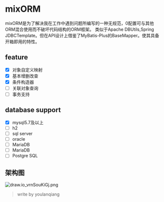 # mixORM
mixORM是为了解决我在工作中遇到问题所编写的一种无规范，0配置可与其他ORM混合使用而不破坏代码结构的ORM框架。
类似于Apache DBUtils,Spring JDBCTemplate。但在API设计上借鉴了MyBatis-Plus的BaseMapper。使其具备开箱即用的特性。

## feature
* [x] 对象自定义映射
* [x] 基本增删改查
* [x] 条件构造器
* [ ] 关联对象查询
* [ ] 事务支持

## database support
* [x] mysql5.7及以上
* [ ] h2
* [ ] sql server
* [ ] oracle
* [ ] MariaDB
* [ ] MariaDB
* [ ] Postgre SQL

## 架构图
![draw.io_vrnSouKiGj.png](https://i.loli.net/2020/01/11/wtVL2U6adrS4RuB.png)

> write by youlanqiang